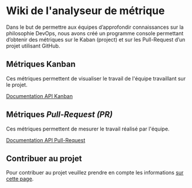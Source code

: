 # Wiki de l'analyseur de métrique

Dans le but de permettre aux équipes d’approfondir connaissances sur la philosophie DevOps, nous avons créé un programme console permettant d’obtenir des métriques sur le Kaban (project) et sur les Pull-Request d’un projet utilisant GitHub.


## Métriques Kanban
Ces métriques permettent de visualiser le travail de l'équipe travaillant sur le projet.

[Documentation API Kanban](./metriques/kanban.md)


## Métriques *Pull-Request (PR)*
Ces métriques permettent de mesurer le travail réalisé par l'équipe.

[Documentation API Pull-Request](./metriques/pull.md)


## Contribuer au projet
Pour contribuer au projet veuillez prendre en compte les informations [sur cette page](./docs/contribution.md).